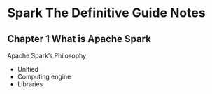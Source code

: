 # Spark The Definitive Guide Notes

## Chapter 1 What is Apache Spark

Apache Spark’s Philosophy

* Unified
* Computing engine
* Libraries

## 